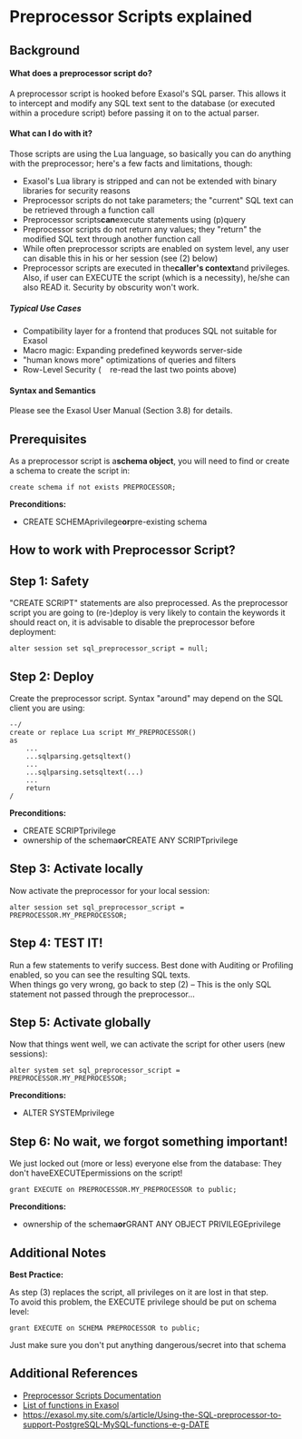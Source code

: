 # Preprocessor Scripts explained 
## Background

#### What does a preprocessor script do?

A preprocessor script is hooked before Exasol's SQL parser. This allows it to intercept and modify any SQL text sent to the database (or executed within a procedure script) before passing it on to the actual parser. 

#### What can I do with it?

Those scripts are using the Lua language, so basically you can do anything with the preprocessor; here's a few facts and limitations, though:

* Exasol's Lua library is stripped and can not be extended with binary libraries for security reasons
* Preprocessor scripts do not take parameters; the "current" SQL text can be retrieved through a function call
* Preprocessor scripts**can**execute statements using (p)query
* Preprocessor scripts do not return any values; they "return" the modified SQL text through another function call
* While often preprocessor scripts are enabled on system level, any user can disable this in his or her session (see (2) below)
* Preprocessor scripts are executed in the**caller's context**and privileges. Also, if user can EXECUTE the script (which is a necessity), he/she can also READ it. Security by obscurity won't work.

##### Typical Use Cases

* Compatibility layer for a frontend that produces SQL not suitable for Exasol
* Macro magic: Expanding predefined keywords server-side
* "human knows more" optimizations of queries and filters
* Row-Level Security (    re-read the last two points above)

#### Syntax and Semantics

Please see the Exasol User Manual (Section 3.8) for details.

## Prerequisites

As a preprocessor script is a**schema object**, you will need to find or create a schema to create the script in:


```"code-sql"
create schema if not exists PREPROCESSOR; 
```
**Preconditions:**

* CREATE SCHEMAprivilege**or**pre-existing schema

## How to work with Preprocessor Script?

## Step 1: Safety

"CREATE SCRIPT" statements are also preprocessed. As the preprocessor script you are going to (re-)deploy is very likely to contain the keywords it should react on, it is advisable to disable the preprocessor before deployment:


```"code-sql"
alter session set sql_preprocessor_script = null; 
```
## Step 2: Deploy

Create the preprocessor script. Syntax "around" may depend on the SQL client you are using:


```"code-sql"
--/
create or replace Lua script MY_PREPROCESSOR()
as
    ...
    ...sqlparsing.getsqltext()
    ...
    ...sqlparsing.setsqltext(...)
    ...
    return
/
```
**Preconditions:**

* CREATE SCRIPTprivilege
* ownership of the schema**or**CREATE ANY SCRIPTprivilege

## Step 3: Activate locally

Now activate the preprocessor for your local session:


```"code-sql"
alter session set sql_preprocessor_script = PREPROCESSOR.MY_PREPROCESSOR; 
```
## Step 4: TEST IT!

Run a few statements to verify success. Best done with Auditing or Profiling enabled, so you can see the resulting SQL texts.  
When things go very wrong, go back to step (2) – This is the only SQL statement not passed through the preprocessor...

## Step 5: Activate globally

Now that things went well, we can activate the script for other users (new sessions):


```"code-sql"
alter system set sql_preprocessor_script = PREPROCESSOR.MY_PREPROCESSOR; 
```
**Preconditions:**

* ALTER SYSTEMprivilege

## Step 6: No wait, we forgot something important!

We just locked out (more or less) everyone else from the database: They don't haveEXECUTEpermissions on the script!


```"code-sql"
grant EXECUTE on PREPROCESSOR.MY_PREPROCESSOR to public; 
```
**Preconditions:**

* ownership of the schema**or**GRANT ANY OBJECT PRIVILEGEprivilege

## Additional Notes

**Best Practice:**

As step (3) replaces the script, all privileges on it are lost in that step.  
To avoid this problem, the EXECUTE privilege should be put on schema level:


```"code-sql"
grant EXECUTE on SCHEMA PREPROCESSOR to public; 
```
Just make sure you don't put anything dangerous/secret into that schema

## Additional References

* [Preprocessor Scripts Documentation](https://docs.exasol.com/database_concepts/sql_preprocessor.htm)
* [List of functions in Exasol](https://docs.exasol.com/sql_references/functions/all_functions.htm)
* <https://exasol.my.site.com/s/article/Using-the-SQL-preprocessor-to-support-PostgreSQL-MySQL-functions-e-g-DATE>
